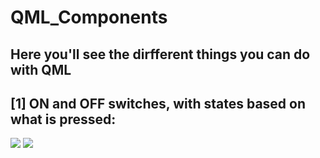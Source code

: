 # QML_Components
## Here you'll see the dirfferent things you can do with QML

## [1] ON and OFF switches, with states based on what is pressed:
<img src="https://user-images.githubusercontent.com/103985762/176849414-4fcd9f12-9a40-4104-b6eb-ff70a293d5b9.png" />
<img src="https://user-images.githubusercontent.com/103985762/176849414-4fcd9f12-9a40-4104-b6eb-ff70a293d5b9.png" /> 
